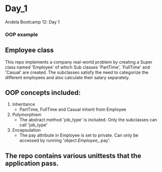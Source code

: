 # Day_1
Andela Bootcamp 12: Day 1

### OOP example
## Employee class
This repo implements a company real-world problem by creating a Super class named 'Employee' of which Sub classes 'PartTime', 'FullTime' and 'Casual' are created. The subclasses satisfy the need to categorize the different employees and also calculate their salary separately.

## OOP concepts included:
1. Inheritance
	- PartTime, FullTime and Casual inherit from Employee
2. Polymorphism
	- The abstract method 'job_type' is included. Only the subclasses can call 'job_type'
3. Encapsulation
	- The pay attribute in Employee is set to private. Can only be accessed by running 'object._Employee__.pay'.

## The repo contains various unittests that the application pass.
